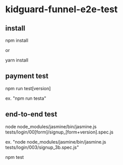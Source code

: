 # kidguard-funnel-e2e-test

## install

npm install

or

yarn install


## payment test

npm run test[version]

ex. "npm run testa"

## end-to-end test

node node_modules/jasmine/bin/jasmine.js tests/login/00[form]/signup_[form+version].spec.js

ex. "node node_modules/jasmine/bin/jasmine.js tests/login/003/signup_3b.spec.js"

npm test
